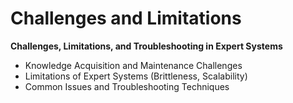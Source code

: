 # Challenges and Limitations

**Challenges, Limitations, and Troubleshooting in Expert Systems**

* Knowledge Acquisition and Maintenance Challenges
* Limitations of Expert Systems (Brittleness, Scalability)
* Common Issues and Troubleshooting Techniques
